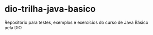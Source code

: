 # dio-trilha-java-basico
Repositório para testes, exemplos e exercícios do curso de Java Básico pela DIO
